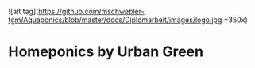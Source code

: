![alt tag](https://github.com/mschwebler-tgm/Aquaponics/blob/master/docs/Diplomarbeit/images/logo.jpg =350x)
# Homeponics by Urban Green
